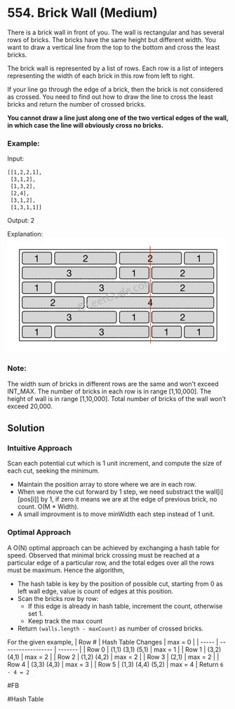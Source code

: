 # 554. Brick Wall (Medium)

There is a brick wall in front of you. The wall is rectangular and has several rows of bricks. The bricks have the same height but different width. You want to draw a vertical line from the top to the bottom and cross the least bricks.

The brick wall is represented by a list of rows. Each row is a list of integers representing the width of each brick in this row from left to right.

If your line go through the edge of a brick, then the brick is not considered as crossed. You need to find out how to draw the line to cross the least bricks and return the number of crossed bricks.

**You cannot draw a line just along one of the two vertical edges of the wall, in which case the line will obviously cross no bricks.**

### Example:
Input:
```
[[1,2,2,1],
 [3,1,2],
 [1,3,2],
 [2,4],
 [3,1,2],
 [1,3,1,1]]
```
Output: 2

Explanation: 
![Pic](brick_wall.png)

### Note:
The width sum of bricks in different rows are the same and won't exceed INT_MAX.
The number of bricks in each row is in range [1,10,000]. The height of wall is in range [1,10,000]. Total number of bricks of the wall won't exceed 20,000.

## Solution
### Intuitive Approach
Scan each potential cut which is 1 unit increment, and compute the size of each cut, seeking the minimum.
- Maintain the position array to store where we are in each row. 
- When we move the cut forward by 1 step, we need substract the wall[i][pos[i]] by 1, if zero it means we are at the edge of previous brick, no count. O(M * Width).
- A small improvment is to move minWidth each step instead of 1 unit.

### Optimal Approach
A O(N) optimal approach can be achieved by exchanging a hash table for speed. Observed that minimal brick crossing must be reached at a particular edge of a particular row, and the total edges over all the rows must be maximum. Hence the algorithm,
- The hash table is key by the position of possible cut, starting from 0 as left wall edge, value is count of edges at this position.
- Scan the bricks row by row:
    - If this edge is already in hash table, increment the count, otherwise set 1.
    - Keep track the max count
- Return `(walls.length - maxCount)` as number of crossed bricks.

For the given example,
| Row # | Hash Table Changes | max = 0 |
| ----- | ------------------ | ------- |
| Row 0 | (1,1) (3,1) (5,1)  | max = 1 |
| Row 1 | (3,2) (4,1)        | max = 2 |
| Row 2 | (1,2) (4,2)        | max = 2 |
| Row 3 | (2,1)              | max = 2 |
| Row 4 | (3,3) (4,3)        | max = 3 |
| Row 5 | (1,3) (4,4) (5,2)  | max = 4 |
Return `6 - 4 = 2`


#FB

#Hash Table
